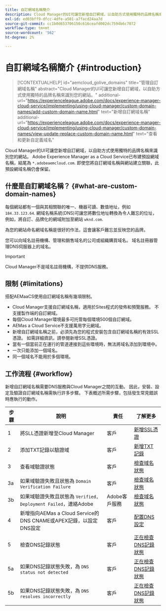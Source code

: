 ```yaml
---
title: 自訂網域名稱簡介
description: Cloud Manager的UI可讓您新增自訂網域，以自助方式使用獨特的品牌名稱來識別您的網站。
exl-id: ed03bff9-dfcc-4dfe-a501-a7facd24aa7d
source-git-commit: cc1b0d653706150c616ceafd002dc7594b6c7072
workflow-type: tm+mt
source-wordcount: '562'
ht-degree: 2%

---
```



# 自訂網域名稱簡介 {#introduction}

>[!CONTEXTUALHELP]
>id="aemcloud_golive_domains"
>title="管理自訂網域名稱"
>abstract="Cloud Manager的UI可讓您新增自訂網域，以自助方式使用獨特的品牌名稱來識別您的網站。"
>additional-url="https://experienceleague.adobe.com/docs/experience-manager-cloud-service/implementing/using-cloud-manager/custom-domain-names/add-custom-domain-name.html" text="新增自訂網域名稱"
>additional-url="https://experienceleague.adobe.com/docs/experience-manager-cloud-service/implementing/using-cloud-manager/custom-domain-names/view-update-replace-custom-domain-name.html" text="查看和更新自定義域名"

Cloud Manager的UI可讓您新增自訂網域，以自助方式使用獨特的品牌名稱來識別您的網站。 Adobe Experience Manager as a Cloud Service已布建預設網域名稱，結尾為 `*.adobeaemcloud.com`. 即使您將自訂網域名稱與網站建立關聯，此預設網域名稱仍會保留。

## 什麼是自訂網域名稱？ {#what-are-custom-domain-names}

每個網站都有一個與其相關聯的唯一、機器可讀、數值地址，例如 `184.33.123.64`. 網域名稱系統(DNS)可讓您將數位地址轉換為令人難忘的位址，例如，將自訂、品牌化的網域附加至網站 `wknd.com`.

為您的網站命名網域名稱是很好的作法，這會讓客戶難忘並反映您的品牌。

您可以向域名註冊機構、管理和銷售域名的公司或組織購買域名。 域名註冊器管理DNS伺服器上的域名。

>[!IMPORTANT]
>
>Cloud Manager不是域名註冊機構，不提供DNS服務。

## 限制 {#limitations}

搭配AEMaaCS使用自訂網域名稱有幾項限制。

* Cloud Manager支援自訂網域名稱，適用於Sites程式的發佈和預覽服務。 不支援製作端的自訂網域。
* 每個Cloud Manager環境最多可托管每個環境500個自訂網域。
* AEMas a Cloud Service不支援萬用字元網域。
* 新增自訂網域名稱之前，必須先為您的程式安裝包含自訂網域名稱的有效SSL憑證。 如需詳細資訊，請參閱新增SSL憑證。
* 當有一個當前正在運行的管道連接到這些環境時，無法將域名添加到環境中。
* 一次只能添加一個域名。
* 同一個域名不能用於多個環境。

## 工作流程 {#workflow}

新增自訂網域名稱需要DNS服務與Cloud Manager之間的互動。 因此，安裝、設定及驗證自訂網域名稱需執行許多步驟。 下表概述所需步驟，包括發生常見錯誤時應執行的動作。

| 步驟 | 說明 | 責任 | 了解更多 |
|--- |--- |--- |---|
| 1 | 將SLL憑證新增至Cloud Manager | 客戶 | [新增SSL憑證](/help/implementing/cloud-manager/managing-ssl-certifications/add-ssl-certificate.md) |
| 2 | 添加TXT記錄以驗證域 | 客戶 | [新增TXT記錄](/help/implementing/cloud-manager/custom-domain-names/add-text-record.md) |
| 3 | 查看域驗證狀態 | 客戶 | [檢查域名狀態](/help/implementing/cloud-manager/custom-domain-names/check-domain-name-status.md) |
| 3a | 如果域驗證失敗且狀態為 `Domain Verification Failure` | 客戶 | [檢查域名狀態](/help/implementing/cloud-manager/custom-domain-names/check-domain-name-status.md) |
| 3b | 如果域驗證失敗且狀態為 `Verified, Deployment Failed`，連絡Adobe | Adobe客戶服務 | [檢查域名狀態](/help/implementing/cloud-manager/custom-domain-names/check-domain-name-status.md) |
| 4 | 新增指向AEMas a Cloud Service的DNS CNAME或APEX記錄，以設定DNS設定 | 客戶 | [配置DNS設定](/help/implementing/cloud-manager/custom-domain-names/configure-dns-settings.md) |
| 5 | 檢查DNS記錄狀態 | 客戶 | [正在檢查DNS記錄狀態](/help/implementing/cloud-manager/custom-domain-names/check-dns-record-status.md) |
| 5a | 如果DNS記錄狀態失敗，為 `DNS status not detected` | 客戶 | [正在檢查DNS記錄狀態](/help/implementing/cloud-manager/custom-domain-names/check-dns-record-status.md) |
| 5b | 如果DNS記錄狀態失敗，為 `DNS resolves incorrectly` | 客戶 | [正在檢查DNS記錄狀態](/help/implementing/cloud-manager/custom-domain-names/check-dns-record-status.md) |
